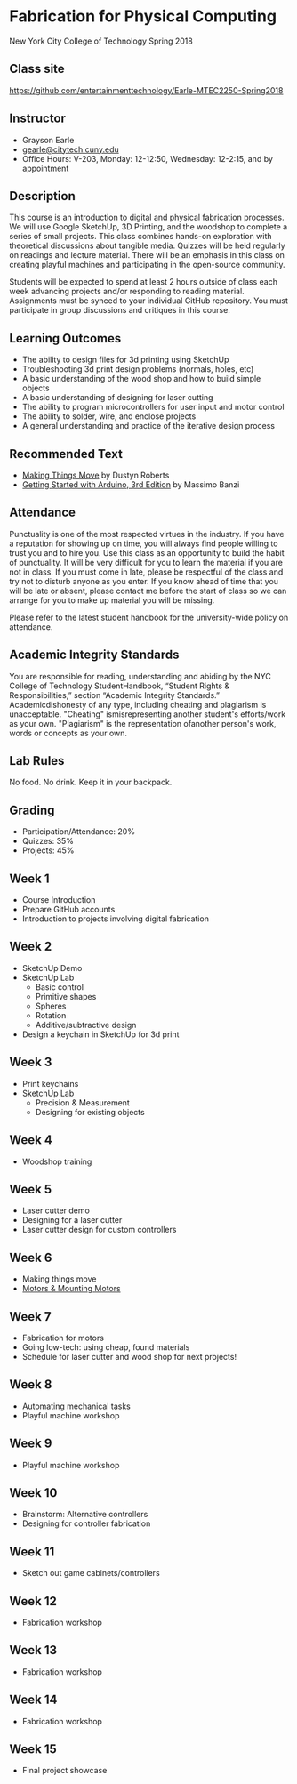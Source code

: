 # Fabrication for Physical Computing
New York City College of Technology Spring 2018

## Class site
https://github.com/entertainmenttechnology/Earle-MTEC2250-Spring2018

## Instructor
+ Grayson Earle
+ gearle@citytech.cuny.edu
+ Office Hours: V-203, Monday: 12-12:50, Wednesday: 12-2:15, and by appointment

## Description
This course is an introduction to digital and physical fabrication processes. We will use Google SketchUp, 3D Printing, and the woodshop to complete a series of small projects. This class combines hands-on exploration with theoretical discussions about tangible media. Quizzes will be held regularly on readings and lecture material. There will be an emphasis in this class on creating playful machines and participating in the open-source community.

Students will be expected to spend at least 2 hours outside of class each week advancing projects and/or responding to reading material. Assignments must be synced to your individual GitHub repository. You must participate in group discussions and critiques in this course.

## Learning Outcomes
+ The ability to design files for 3d printing using SketchUp
+ Troubleshooting 3d print design problems (normals, holes, etc)
+ A basic understanding of the wood shop and how to build simple objects
+ A basic understanding of designing for laser cutting
+ The ability to program microcontrollers for user input and motor control
+ The ability to solder, wire, and enclose projects
+ A general understanding and practice of the iterative design process

## Recommended Text
+ [Making Things Move](https://books.google.com/books/about/Making_Things_Move_DIY_Mechanisms_for_In.html?id=L71QLEHYE0sC) by Dustyn Roberts 
+ [Getting Started with Arduino, 3rd Edition](https://www.amazon.com/Getting-Started-Arduino-Massimo-Banzi/dp/1449309879) by Massimo Banzi

## Attendance
Punctuality is one of the most respected virtues in the industry. If you have a reputation for showing up on time, you will always find people willing to trust you and to hire you. Use this class as an opportunity to build the habit of punctuality. It will be very difficult for you to learn the material if you are not in class. If you must come in late, please be respectful of the class and try not to disturb anyone as you enter. If you know ahead of time that you will be late or absent, please contact me before the start of class so we can arrange for you to make up material you will be missing.

Please refer to the latest student handbook for the university-wide policy on attendance.

## Academic Integrity Standards
You are responsible for reading, understanding and abiding by the NYC College of Technology StudentHandbook, “Student Rights & Responsibilities,” section “Academic Integrity Standards.” Academicdishonesty of any type, including cheating and plagiarism is unacceptable. "Cheating" ismisrepresenting another student's efforts/work as your own. "Plagiarism" is the representation ofanother person's work, words or concepts as your own.

## Lab Rules
No food. No drink. Keep it in your backpack.

## Grading
+ Participation/Attendance: 20%
+ Quizzes: 35%
+ Projects: 45%

## Week 1
+ Course Introduction
+ Prepare GitHub accounts
+ Introduction to projects involving digital fabrication

## Week 2
+ SketchUp Demo
+ SketchUp Lab
	+ Basic control
	+ Primitive shapes
	+ Spheres
	+ Rotation
	+ Additive/subtractive design
+ Design a keychain in SketchUp for 3d print

## Week 3
+ Print keychains
+ SketchUp Lab
	+ Precision & Measurement
	+ Designing for existing objects

## Week 4
+ Woodshop training

## Week 5
+ Laser cutter demo
+ Designing for a laser cutter
+ Laser cutter design for custom controllers

## Week 6
+ Making things move
+ [Motors & Mounting Motors](https://itp.nyu.edu/fab/intro_fab/week-6-mounting-motors/)

## Week 7
+ Fabrication for motors
+ Going low-tech: using cheap, found materials
+ Schedule for laser cutter and wood shop for next projects!

## Week 8
+ Automating mechanical tasks
+ Playful machine workshop

## Week 9
+ Playful machine workshop

## Week 10
+ Brainstorm: Alternative controllers
+ Designing for controller fabrication

## Week 11
+ Sketch out game cabinets/controllers

## Week 12
+ Fabrication workshop

## Week 13
+ Fabrication workshop

## Week 14
+ Fabrication workshop

## Week 15
+ Final project showcase






